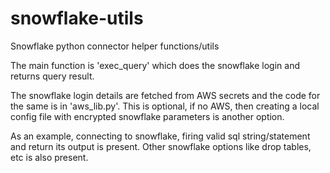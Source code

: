 # snowflake-utils
Snowflake python connector helper functions/utils

The main function is 'exec_query' which does the snowflake login and returns query result.

The snowflake login details are fetched from AWS secrets and the code for the same is in 'aws_lib.py'.
This is optional, if no AWS, then creating a local config file with encrypted snowflake parameters is another option.

As an example, connecting to snowflake, firing valid sql string/statement and return its output is present.
Other snowflake options like drop tables, etc is also present.
